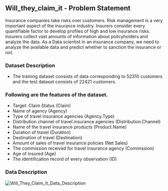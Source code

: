 ## Will_they_claim_it - Problem Statement

Insurance companies take risks over customers. Risk management is a very important aspect of the insurance industry. Insurers consider every quantifiable factor to develop profiles of high and low insurance risks. Insurers collect vast amounts of information about policyholders and analyze the data. As a Data scientist in an insurance company, we need to analyze the available data and predict whether to sanction the insurance or not.

### Dataset Description
   
  * The training dataset consists of data corresponding to 52310 customers and the test dataset consists of 22421 customers.
        
        
        

### Following are the features of the dataset.

* Target: Claim Status (Claim)
* Name of agency (Agency)
* Type of travel insurance agencies (Agency.Type)
* Distribution channel of travel insurance agencies (Distribution.Channel)
* Name of the travel insurance products (Product.Name)
* Duration of travel (Duration)
* Destination of travel (Destination)
* Amount of sales of travel insurance policies (Net Sales)
* The commission received for travel insurance agency (Commission)
* Age of insured (Age)
* The identification record of every observation (ID)

### Data Description

![Will_They_Claim_It_Data_Description](https://user-images.githubusercontent.com/60111157/106393383-c7dddd00-641c-11eb-9ef1-e6c26dbb78ca.PNG)
